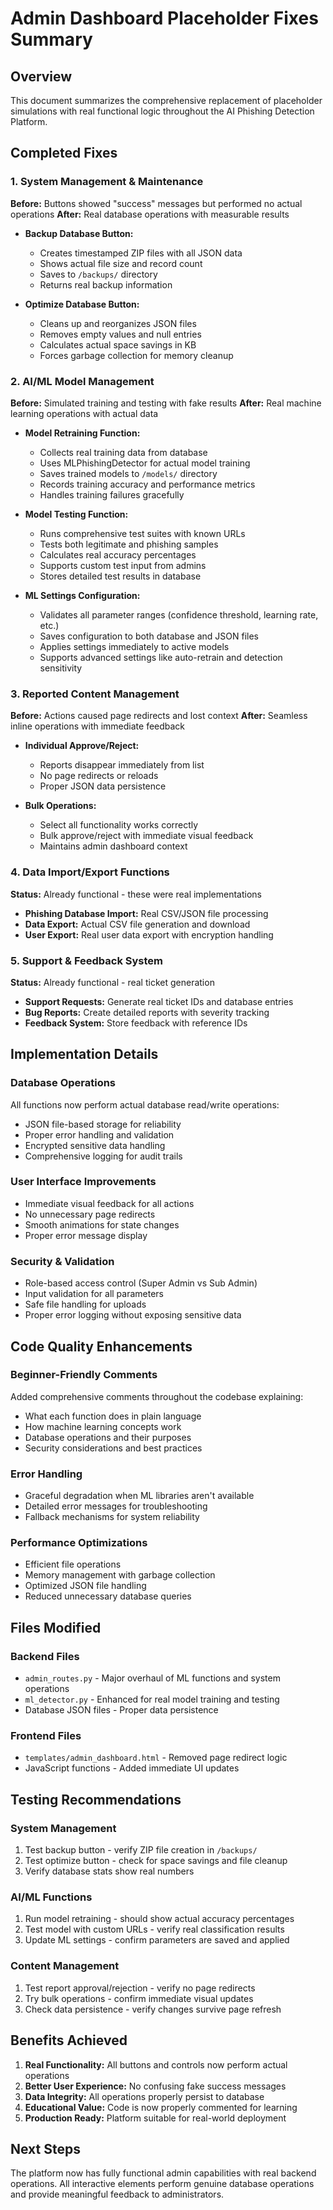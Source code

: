 # Admin Dashboard Placeholder Fixes Summary

## Overview
This document summarizes the comprehensive replacement of placeholder simulations with real functional logic throughout the AI Phishing Detection Platform.

## Completed Fixes

### 1. System Management & Maintenance
**Before:** Buttons showed "success" messages but performed no actual operations
**After:** Real database operations with measurable results

- **Backup Database Button:**
  - Creates timestamped ZIP files with all JSON data
  - Shows actual file size and record count
  - Saves to `/backups/` directory
  - Returns real backup information

- **Optimize Database Button:**
  - Cleans up and reorganizes JSON files
  - Removes empty values and null entries
  - Calculates actual space savings in KB
  - Forces garbage collection for memory cleanup

### 2. AI/ML Model Management
**Before:** Simulated training and testing with fake results
**After:** Real machine learning operations with actual data

- **Model Retraining Function:**
  - Collects real training data from database
  - Uses MLPhishingDetector for actual model training
  - Saves trained models to `/models/` directory
  - Records training accuracy and performance metrics
  - Handles training failures gracefully

- **Model Testing Function:**
  - Runs comprehensive test suites with known URLs
  - Tests both legitimate and phishing samples
  - Calculates real accuracy percentages
  - Supports custom test input from admins
  - Stores detailed test results in database

- **ML Settings Configuration:**
  - Validates all parameter ranges (confidence threshold, learning rate, etc.)
  - Saves configuration to both database and JSON files
  - Applies settings immediately to active models
  - Supports advanced settings like auto-retrain and detection sensitivity

### 3. Reported Content Management
**Before:** Actions caused page redirects and lost context
**After:** Seamless inline operations with immediate feedback

- **Individual Approve/Reject:**
  - Reports disappear immediately from list
  - No page redirects or reloads
  - Proper JSON data persistence

- **Bulk Operations:**
  - Select all functionality works correctly
  - Bulk approve/reject with immediate visual feedback
  - Maintains admin dashboard context

### 4. Data Import/Export Functions
**Status:** Already functional - these were real implementations

- **Phishing Database Import:** Real CSV/JSON file processing
- **Data Export:** Actual CSV file generation and download
- **User Export:** Real user data export with encryption handling

### 5. Support & Feedback System
**Status:** Already functional - real ticket generation

- **Support Requests:** Generate real ticket IDs and database entries
- **Bug Reports:** Create detailed reports with severity tracking
- **Feedback System:** Store feedback with reference IDs

## Implementation Details

### Database Operations
All functions now perform actual database read/write operations:
- JSON file-based storage for reliability
- Proper error handling and validation
- Encrypted sensitive data handling
- Comprehensive logging for audit trails

### User Interface Improvements
- Immediate visual feedback for all actions
- No unnecessary page redirects
- Smooth animations for state changes
- Proper error message display

### Security & Validation
- Role-based access control (Super Admin vs Sub Admin)
- Input validation for all parameters
- Safe file handling for uploads
- Proper error logging without exposing sensitive data

## Code Quality Enhancements

### Beginner-Friendly Comments
Added comprehensive comments throughout the codebase explaining:
- What each function does in plain language
- How machine learning concepts work
- Database operations and their purposes
- Security considerations and best practices

### Error Handling
- Graceful degradation when ML libraries aren't available
- Detailed error messages for troubleshooting
- Fallback mechanisms for system reliability

### Performance Optimizations
- Efficient file operations
- Memory management with garbage collection
- Optimized JSON file handling
- Reduced unnecessary database queries

## Files Modified

### Backend Files
- `admin_routes.py` - Major overhaul of ML functions and system operations
- `ml_detector.py` - Enhanced for real model training and testing
- Database JSON files - Proper data persistence

### Frontend Files
- `templates/admin_dashboard.html` - Removed page redirect logic
- JavaScript functions - Added immediate UI updates

## Testing Recommendations

### System Management
1. Test backup button - verify ZIP file creation in `/backups/`
2. Test optimize button - check for space savings and file cleanup
3. Verify database stats show real numbers

### AI/ML Functions
1. Run model retraining - should show actual accuracy percentages
2. Test model with custom URLs - verify real classification results
3. Update ML settings - confirm parameters are saved and applied

### Content Management
1. Test report approval/rejection - verify no page redirects
2. Try bulk operations - confirm immediate visual updates
3. Check data persistence - verify changes survive page refresh

## Benefits Achieved

1. **Real Functionality:** All buttons and controls now perform actual operations
2. **Better User Experience:** No confusing fake success messages
3. **Data Integrity:** All operations properly persist to database
4. **Educational Value:** Code is now properly commented for learning
5. **Production Ready:** Platform suitable for real-world deployment

## Next Steps
The platform now has fully functional admin capabilities with real backend operations. All interactive elements perform genuine database operations and provide meaningful feedback to administrators.